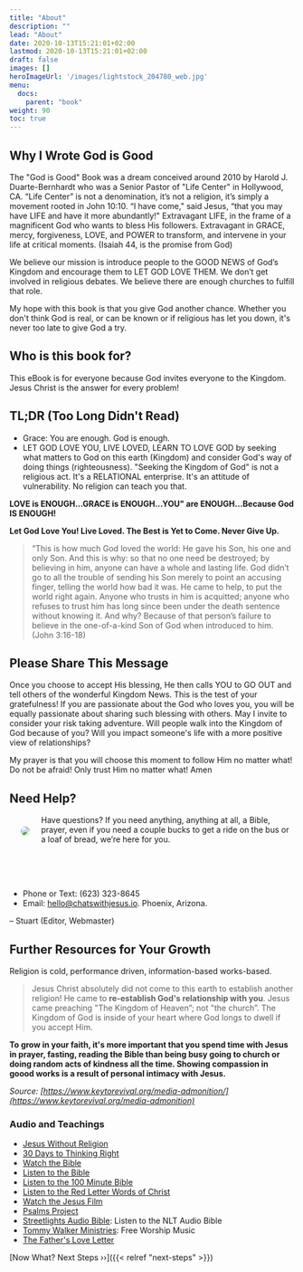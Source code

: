 ```yaml
---
title: "About"
description: ""
lead: "About"
date: 2020-10-13T15:21:01+02:00
lastmod: 2020-10-13T15:21:01+02:00
draft: false
images: []
heroImageUrl: '/images/lightstock_204780_web.jpg'
menu:
  docs:
    parent: "book"
weight: 90
toc: true
---
```


## Why I Wrote God is Good

The "God is Good" Book was a dream conceived around 2010 by Harold J. Duarte-Bernhardt who was a Senior Pastor of "Life Center" in Hollywood, CA.  “Life Center” is not a denomination, it’s not a religion, it’s simply a movement rooted in John 10:10. “I have come," said Jesus, “that you may have LIFE and have it more abundantly!" Extravagant LIFE, in the frame of a magnificent God who wants to bless His followers. Extravagant in GRACE, mercy, forgiveness, LOVE, and POWER to transform, and intervene in your life at critical moments. (Isaiah 44, is the promise from God)

We believe our mission is introduce people to the GOOD NEWS of God’s Kingdom and encourage them to LET GOD LOVE THEM. We don’t get involved in religious debates. We believe there are enough churches to fulfill that role.

My hope with this book is that you give God another chance. Whether you don't think God is real, or can be known or if religious has let you down, it's never too late to give God a try.

## Who is this book for?

This eBook is for everyone because God invites everyone to the Kingdom. Jesus Christ is the answer for every problem!

## TL;DR (Too Long Didn't Read)

* Grace: You are enough. God is enough.
* LET GOD LOVE YOU, LIVE LOVED, LEARN TO LOVE GOD by seeking what matters to God on this earth (Kingdom) and consider God's way of doing things (righteousness). "Seeking the Kingdom of God" is not a religious act. It's a RELATIONAL enterprise. It's an attitude of vulnerability. No religion can teach you that.

**LOVE is ENOUGH...GRACE is ENOUGH...YOU" are ENOUGH...Because God IS ENOUGH!**

**Let God Love You! Live Loved. The Best is Yet to Come. Never Give Up.**

> “This is how much God loved the world: He gave his Son, his one and only Son. And this is why: so that no one need be destroyed; by believing in him, anyone can have a whole and lasting life. God didn’t go to all the trouble of sending his Son merely to point an accusing finger, telling the world how bad it was. He came to help, to put the world right again. Anyone who trusts in him is acquitted; anyone who refuses to trust him has long since been under the death sentence without knowing it. And why? Because of that person’s failure to believe in the one-of-a-kind Son of God when introduced to him. (John 3:16-18)

## Please Share This Message

Once you choose to accept His blessing, He then calls YOU to GO OUT and tell others of the wonderful Kingdom News. This is the test of your gratefulness! If you are passionate about the God who loves you, you will be equally passionate about sharing such blessing with others. May I invite to consider your risk taking adventure. Will people walk into the Kingdom of God because of you? Will you impact someone's life with a more positive view of relationships?

My prayer is that you will choose this moment to follow Him no matter what! Do not be afraid! Only trust Him no matter what! Amen

## Need Help?

<img style="border-radius: 9999px;float: left;padding: 20px;" src="https://i0.wp.com/chatswithjesus.io/wp-content/uploads/2022/04/IMG_5121BWsm.jpg?resize=150%2C150&ssl=1"/>

Have questions? If you need anything, anything at all, a Bible, prayer, even if you need a couple bucks to get a ride on the bus or a loaf of bread, we’re here for you.

<br/><br/><br/>

* Phone or Text: (623) 323-8645
* Email: [hello@chatswithjesus.io](mailto:hello@chatswithjesus.io). Phoenix, Arizona.

<!--
* [TikTok](https://www.tiktok.com/@chatswithjesus) 
* [Rumble](https://rumble.com/user/chatswithjesus)
-->

&ndash; Stuart (Editor, Webmaster)

<div style="clear:both;">

## Further Resources for Your Growth

Religion is cold, performance driven, information-based works-based. 

> Jesus Christ absolutely did not come to this earth to establish another religion! He came to **re-establish God's relationship with you**. Jesus came preaching "The Kingdom of Heaven”; not "the church”. The Kingdom of God is inside of your heart where God longs to dwell if you accept Him.

**To grow in your faith, it's more important that you spend time with Jesus in prayer, fasting, reading the Bible than being busy going to church or doing random acts of kindness all the time. Showing compassion in goood works is a result of personal intimacy with Jesus.**

*Source: [https://www.keytorevival.org/media-admonition/](https://www.keytorevival.org/media-admonition)*

### Audio and Teachings

* [Jesus Without Religion](https://jesuswithoutreligion.com)
* [30 Days to Thinking Right](https://www.thefathersfriends.org/need-help-start-here)
* [Watch the Bible](https://bibleproject.com)
* [Listen to the Bible](https://dailyaudiobible.com)
* <a href="https://www-jag-media.s3.us-east-2.amazonaws.com/100_minute_bible.mp3">Listen to the 100 Minute Bible</a>
* <a href="https://www-jag-media.s3.us-east-2.amazonaws.com/red_letters_words_of_jesus_by_gary_sosbee.mp3">Listen to the Red Letter Words of Christ</a>
* [Watch the Jesus Film](https://www.jesusfilm.org/watch.html)
* <a target="_blank" href="https://www.thepsalmsproject.com/" rel="noreferrer noopener">Psalms Project</a>
* <a target="_blank" href="https://www.streetlightsbible.com/" rel="noreferrer noopener">Streetlights Audio Bible</a>: Listen to the NLT Audio Bible
* <a target="_blank" href="https://www.tommywalkerministries.org/" rel="noreferrer noopener">Tommy Walker Ministries</a>: Free Worship Music
* <a href="https://www.fathersloveletter.com/" target="_blank" rel="noreferrer noopener">The Father's Love Letter</a>

[Now What? Next Steps &rsaquo;&rsaquo;]({{< relref "next-steps" >}})
